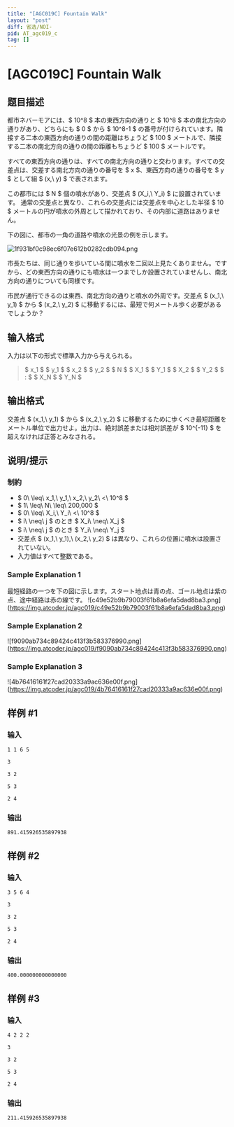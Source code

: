 ```yaml
---
title: "[AGC019C] Fountain Walk"
layout: "post"
diff: 省选/NOI-
pid: AT_agc019_c
tag: []
---
```


# [AGC019C] Fountain Walk

## 题目描述

[problemUrl]: https://atcoder.jp/contests/agc019/tasks/agc019_c

都市ネバーモアには、$ 10^8 $ 本の東西方向の通りと $ 10^8 $ 本の南北方向の通りがあり、どちらにも $ 0 $ から $ 10^8-1 $ の番号が付けられています。隣接する二本の東西方向の通りの間の距離はちょうど $ 100 $ メートルで、隣接する二本の南北方向の通りの間の距離もちょうど $ 100 $ メートルです。

すべての東西方向の通りは、すべての南北方向の通りと交わります。すべての交差点は、交差する南北方向の通りの番号を $ x $、東西方向の通りの番号を $ y $ として組 $ (x,\ y) $ で表されます。

この都市には $ N $ 個の噴水があり、交差点 $ (X_i,\ Y_i) $ に設置されています。 通常の交差点と異なり、これらの交差点には交差点を中心とした半径 $ 10 $ メートルの円が噴水の外周として描かれており、その内部に道路はありません。

下の図に、都市の一角の道路や噴水の光景の例を示します。

 ![1f931bf0c98ec6f07e612b0282cdb094.png](https://cdn.luogu.com.cn/upload/vjudge_pic/AT_agc019_c/8ed452b1f7546ae320f6bcf912b66ca869baab8b.png)

市長たちは、同じ通りを歩いている間に噴水を二回以上見たくありません。ですから、どの東西方向の通りにも噴水は一つまでしか設置されていませんし、南北方向の通りについても同様です。

市民が通行できるのは東西、南北方向の通りと噴水の外周です。交差点 $ (x_1,\ y_1) $ から $ (x_2,\ y_2) $ に移動するには、最短で何メートル歩く必要があるでしょうか？

## 输入格式

入力は以下の形式で標準入力から与えられる。

> $ x_1 $ $ y_1 $ $ x_2 $ $ y_2 $ $ N $ $ X_1 $ $ Y_1 $ $ X_2 $ $ Y_2 $ $ : $ $ X_N $ $ Y_N $

## 输出格式

交差点 $ (x_1,\ y_1) $ から $ (x_2,\ y_2) $ に移動するために歩くべき最短距離をメートル単位で出力せよ。出力は、絶対誤差または相対誤差が $ 10^{-11} $ を超えなければ正答とみなされる。

## 说明/提示

### 制約

- $ 0\ \leq\ x_1,\ y_1,\ x_2,\ y_2\ <\ 10^8 $
- $ 1\ \leq\ N\ \leq\ 200,000 $
- $ 0\ \leq\ X_i,\ Y_i\ <\ 10^8 $
- $ i\ \neq\ j $ のとき $ X_i\ \neq\ X_j $
- $ i\ \neq\ j $ のとき $ Y_i\ \neq\ Y_j $
- 交差点 $ (x_1,\ y_1),\ (x_2,\ y_2) $ は異なり、これらの位置に噴水は設置されていない。
- 入力値はすべて整数である。

### Sample Explanation 1

最短経路の一つを下の図に示します。スタート地点は青の点、ゴール地点は紫の点、途中経路は赤の線です。 !\[c49e52b9b79003f61b8a6efa5dad8ba3.png\](https://img.atcoder.jp/agc019/c49e52b9b79003f61b8a6efa5dad8ba3.png)

### Sample Explanation 2

!\[f9090ab734c89424c413f3b583376990.png\](https://img.atcoder.jp/agc019/f9090ab734c89424c413f3b583376990.png)

### Sample Explanation 3

!\[4b76416161f27cad20333a9ac636e00f.png\](https://img.atcoder.jp/agc019/4b76416161f27cad20333a9ac636e00f.png)

## 样例 #1

### 输入

```
1 1 6 5
3
3 2
5 3
2 4
```

### 输出

```
891.415926535897938
```

## 样例 #2

### 输入

```
3 5 6 4
3
3 2
5 3
2 4
```

### 输出

```
400.000000000000000
```

## 样例 #3

### 输入

```
4 2 2 2
3
3 2
5 3
2 4
```

### 输出

```
211.415926535897938
```

